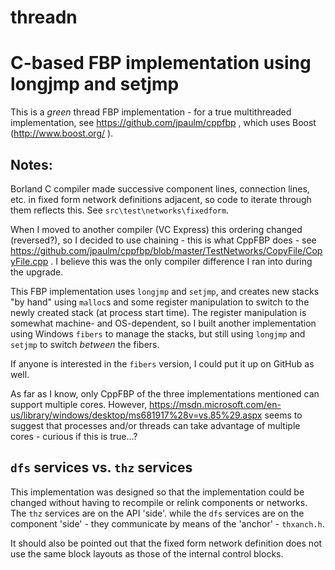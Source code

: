 # threadn
C-based FBP implementation using longjmp and setjmp
===

This is a *green* thread FBP implementation - for a true multithreaded implementation, see https://github.com/jpaulm/cppfbp , which uses Boost (http://www.boost.org/ ).  

Notes:
---
Borland C compiler made successive component lines, connection lines, etc. in fixed form network definitions adjacent, so code to iterate through them reflects this. See `src\test\networks\fixedform`.

When I moved to another compiler (VC Express) this ordering changed (reversed?), so I decided to use chaining - this is what CppFBP does - see https://github.com/jpaulm/cppfbp/blob/master/TestNetworks/CopyFile/CopyFile.cpp .  I believe this was the only compiler difference I ran into during the upgrade.

This FBP implementation uses `longjmp` and `setjmp`, and creates new stacks "by hand" using `malloc`s and some register manipulation to switch to the newly created stack (at process start time).  The register manipulation is somewhat machine- and OS-dependent, so I built another implementation using Windows `fibers` to manage the stacks, but still using `longjmp` and `setjmp` to switch *between* the fibers.

If anyone is interested in the `fibers` version, I could put it up on GitHub as well.

As far as I know, only CppFBP of the three implementations mentioned can support multiple cores.  However, https://msdn.microsoft.com/en-us/library/windows/desktop/ms681917%28v=vs.85%29.aspx seems to suggest that processes and/or threads can take advantage of multiple cores - curious if this is true...?

`dfs` services vs. `thz` services
----

This implementation was designed so that the implementation could be changed without having to recompile or relink components or networks.  The `thz` services are on the API 'side'. while the `dfs` services are on the component 'side' - they communicate by means of the 'anchor' - `thxanch.h`.

It should also be pointed out that the fixed form network definition does not use the same block layouts as those of the internal control blocks.
